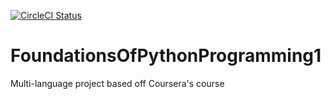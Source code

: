 [![CircleCI Status](https://circleci.com/gh/khtan/FoundationsOfPythonProgramming1.svg?style=shield)](https://circleci.com/gh/khtan/FoundationsOfPythonProgramming1)
# FoundationsOfPythonProgramming1
Multi-language project based off Coursera's course

